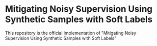 # Mitigating Noisy Supervision Using Synthetic Samples with Soft Labels

This repository is the official implementation of "Mitigating Noisy Supervision Using Synthetic Samples with Soft Labels"
